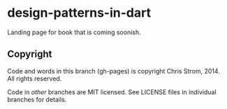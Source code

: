 design-patterns-in-dart
=======================

Landing page for book that is coming soonish.

Copyright
---------

Code and words in this branch (gh-pages) is copyright Chris Strom, 2014. All rights reserved.

Code in *other* branches are MIT licensed. See LICENSE files in individual branches for details.
